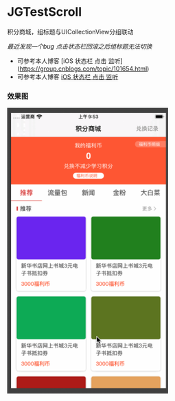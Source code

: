 # JGTestScroll
积分商城，组标题与UICollectionView分组联动

*最近发现一个bug  点击状态栏回滚之后组标题无法切换*

- 可参考本人博客  [iOS 状态栏 点击 监听] (https://group.cnblogs.com/topic/101654.html)
- 可参考本人博客 <a href="https://group.cnblogs.com/topic/101654.html" target="_blank">iOS 状态栏 点击 监听</a>

### 效果图

<img src="./Images/Scroll.gif" width="375">
